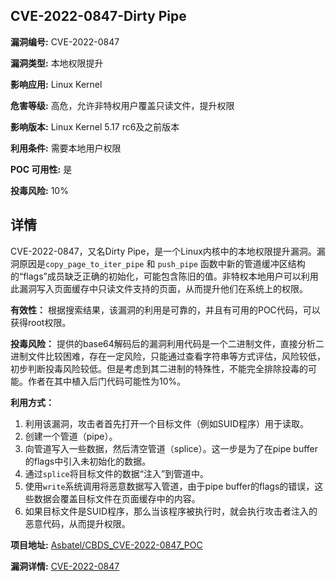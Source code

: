 ## CVE-2022-0847-Dirty Pipe

**漏洞编号:** CVE-2022-0847

**漏洞类型:** 本地权限提升

**影响应用:** Linux Kernel

**危害等级:** 高危，允许非特权用户覆盖只读文件，提升权限

**影响版本:** Linux Kernel 5.17 rc6及之前版本

**利用条件:** 需要本地用户权限

**POC 可用性:** 是

**投毒风险:** 10%

## 详情

CVE-2022-0847，又名Dirty Pipe，是一个Linux内核中的本地权限提升漏洞。漏洞原因是`copy_page_to_iter_pipe` 和 `push_pipe` 函数中新的管道缓冲区结构的“flags”成员缺乏正确的初始化，可能包含陈旧的值。非特权本地用户可以利用此漏洞写入页面缓存中只读文件支持的页面，从而提升他们在系统上的权限。

**有效性：**
根据搜索结果，该漏洞的利用是可靠的，并且有可用的POC代码，可以获得root权限。

**投毒风险：**
提供的base64解码后的漏洞利用代码是一个二进制文件，直接分析二进制文件比较困难，存在一定风险，只能通过查看字符串等方式评估，风险较低，初步判断投毒风险较低。但是考虑到其二进制的特殊性，不能完全排除投毒的可能。作者在其中植入后门代码可能性为10%。

**利用方式：**
1.  利用该漏洞，攻击者首先打开一个目标文件（例如SUID程序）用于读取。
2.  创建一个管道（pipe）。
3.  向管道写入一些数据，然后清空管道（splice）。这一步是为了在pipe buffer的flags中引入未初始化的数据。
4.  通过`splice`将目标文件的数据“注入”到管道中。
5.  使用`write`系统调用将恶意数据写入管道，由于pipe buffer的flags的错误，这些数据会覆盖目标文件在页面缓存中的内容。
6.  如果目标文件是SUID程序，那么当该程序被执行时，就会执行攻击者注入的恶意代码，从而提升权限。

**项目地址:** [Asbatel/CBDS_CVE-2022-0847_POC](https://github.com/Asbatel/CBDS_CVE-2022-0847_POC)

**漏洞详情:** [CVE-2022-0847](https://nvd.nist.gov/vuln/detail/CVE-2022-0847)